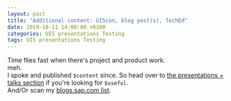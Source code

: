 ```yaml
---
layout: post
title: "Additional content: UI5con, blog post(s), TechEd"
date: 2019-10-11 14:00:00 +0100
categories: UI5 presentations Testing
tags: UI5 presentations Testing
---
```


Time flies fast when there's project and product work.  
meh.  
I spoke and published `$content` since. So head over to [the presentations + talks section](/materials.html) if you're looking for `$useful`.  
And/Or scan my [blogs.sap.com list](https://people.sap.com/vobu#content:blogposts).
